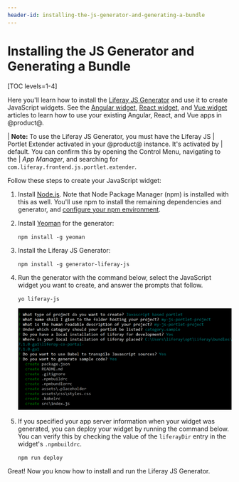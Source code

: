 ```yaml
---
header-id: installing-the-js-generator-and-generating-a-bundle
---
```


# Installing the JS Generator and Generating a Bundle

[TOC levels=1-4]

Here you'll learn how to install the 
[Liferay JS Generator](https://www.npmjs.com/package/generator-liferay-bundle) 
and use it to create JavaScript widgets. See the 
[Angular widget](/docs/7-2/appdev/-/knowledge_base/a/angular-widget), 
[React widget](/docs/7-2/appdev/-/knowledge_base/a/react-widget), 
and 
[Vue widget](/docs/7-2/appdev/-/knowledge_base/a/vue-widget) 
articles to learn how to use your existing Angular, React, and Vue apps in 
@product@. 

| **Note:** To use the Liferay JS Generator, you must have the Liferay JS 
| Portlet Extender activated in your @product@ instance. It's activated by 
| default. You can confirm this by opening the Control Menu, navigating to the 
| *App Manager*, and searching for `com.liferay.frontend.js.portlet.extender`.

Follow these steps to create your JavaScript widget:

1.  Install 
    [Node.js](http://nodejs.org/). 
    Note that Node Package Manager (npm) is installed with this as well. You'll 
    use npm to install the remaining dependencies and generator, and 
    [configure your npm environment](/docs/7-2/reference/-/knowledge_base/r/setting-up-your-npm-environment).

2.  Install [Yeoman](http://yeoman.io/) for the generator:

        npm install -g yeoman

3.  Install the Liferay JS Generator:

        npm install -g generator-liferay-js

4.  Run the generator with the command below, select the JavaScript widget you 
    want to create, and answer the prompts that follow.

        yo liferay-js

    ![Figure 1: The liferay-bundle generator prompts you for widget options.](../../../images/liferay-js-generator-prompts.png)

5.  If you specified your app server information when your widget was 
    generated, you can deploy your widget by running the command below. You can 
    verify this by checking the value of the `liferayDir` entry in the widget's 
    `.npmbuildrc`.

        npm run deploy

Great! Now you know how to install and run the Liferay JS Generator. 
